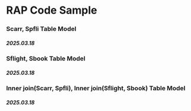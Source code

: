 # RAP Code Sample
### Scarr, Spfli Table Model
##### 2025.03.18
### Sflight, Sbook Table Model
##### 2025.03.18
### Inner join(Scarr, Spfli), Inner join(Sflight, Sbook) Table Model
##### 2025.03.18
